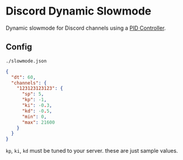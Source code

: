 # Discord Dynamic Slowmode

Dynamic slowmode for Discord channels using a [PID Controller](https://en.wikipedia.org/wiki/Proportional%E2%80%93integral%E2%80%93derivative_controller).

## Config
`./slowmode.json`
```json
{
  "dt": 60,
  "channels": {
    "123123123123": {
      "sp": 5,
      "kp": -1,
      "ki": -0.3,
      "kd": -0.5,
      "min": 0,
      "max": 21600
    }
  }
}
```

`kp`, `ki`, `kd` must be tuned to your server. these are just sample values.
